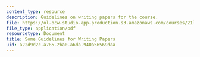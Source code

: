 ```yaml
---
content_type: resource
description: Guidelines on writing papers for the course.
file: https://ol-ocw-studio-app-production.s3.amazonaws.com/courses/21l-704-studies-in-poetry-does-poetry-matter-fall-2002/a22d9d2ca7852ba0a6da940a56569daa_poetryessays.pdf
file_type: application/pdf
resourcetype: Document
title: Some Guidelines for Writing Papers
uid: a22d9d2c-a785-2ba0-a6da-940a56569daa
---
```

